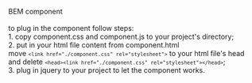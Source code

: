 BEM component<br>
<br>
to plug in the component follow steps:<br>
	1. copy component.css and component.js to your project's directory;<br>
	2. put in your html file content from component.html<br>
		move <code>`<link href="./component.css" rel="stylesheet">`</code> to your html file's head<br>
		and delete <code>`<head><link href="./component.css" rel="stylesheet"></head>`</code>;<br>
	3. plug in jquery to your project to let the component works.